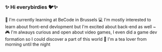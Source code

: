 ### ✨ Hi everybirdies 🐦✨

🌱 I'm currently learning at BeCode in Brussels
💻 I'm mostly interested to learn about front-end devlopment but I'm excited about back-end as well ~
🎮 I'm alwauys curious and open about video games, I even did a game dev formation so I could discover a part of this world
🍵 I'm a tea lover from morning until the night


<!--
**Vanyl/Vanyl** is a ✨ _special_ ✨ repository because its `README.md` (this file) appears on your GitHub profile.

Here are some ideas to get you started:

- 🔭 I’m currently working on ...
- 🌱 I’m currently learning ...
- 👯 I’m looking to collaborate on ...
- 🤔 I’m looking for help with ...
- 💬 Ask me about ...
- 📫 How to reach me: ...
- 😄 Pronouns: ...
- ⚡ Fun fact: ...
-->
